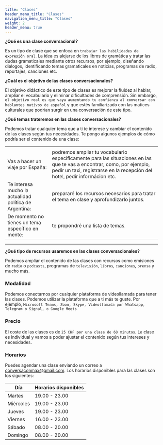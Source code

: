 ```yaml
---
title: "Clases"
header_menu_title: "Clases"
navigation_menu_title: "Clases"
weight: 2
header_menu: true
---
```

<!-- 
Feature notice: This section displays options to customize title:

- has a normal section title (`title` = "The Services I Offer"),
- custom welcome screen title (`header_menu_title` = "Services"),
- custom navigation menu title (`navigation_menu_title` = "My Services").

That is the important part, right? You want to know what I can do for you. This is why I put this right up there into the header menu of the website. -->

**¿Qué es una clase conversacional?**

Es un tipo de clase que se enfoca en `trabajar las habilidades de expresión oral`. La idea es alejarse de los libros de gramática y tratar las dudas gramaticales mediante otros recursos, por ejemplo, diseñando dialogos, identificando temas gramaticales en noticias, programas de radio, reportajes, canciones etc. 

**¿Cuál es el objetivo de las clases conversacionales?**

El objetivo didáctico de este tipo de clases es mejorar la fluidez al hablar, ampliar el vocabulario y eliminar dificultades de comprensión. Sin embargo, `el objetivo real es que vaya aumentando tu confianza al conversar con hablantes nativos de español` y que estés familiarizado con las matices culturales que podrían surgir en una conversación de este tipo.

**¿Qué temas trateremos en las clases conversacionales?**

Podemos tratar cualquier tema que a ti te interese y cambiar el contenido de las clases según tus necesidades. Te pongo algunos ejemplos de cómo podría ser el contenido de una clase:

| | |
|:---|:---|
| | | 
|Vas a hacer un viaje por España: | podremos ampliar tu vocabulario específicamente para las situaciones en las que te vas a encontrar, como, por ejemplo, pedir un taxi, registrarse en la recepción del hotel, pedir informácion etc.|
|Te interesa mucho la actualidad política de Argentina: | prepararé los recursos necesarios para tratar el tema en clase y aprofundizarlo juntos.|
|De momento no tienes un tema específico en mente: |te propondré una lista de temas.|
---


**¿Qué tipo de recursos usaremos en las clases conversacionales?**

Podemos ampliar el contenido de las clases con recursos como emisiones de ``radio`` o ``podcasts``, programas de ``televisión``, ``libros``, ``canciones``, ``prensa`` y mucho más.

### Modalidad
Podemos conectarnos por cualquier plataforma de videollamada para tener las clases. Podemos utilizar la plataforma que a ti más te guste. Por ejemplo, ``Microsoft Teams, Zoom, Skype, Videollamada por Whatsapp, Telegram o Signal, o Google Meets``

### Precio
El coste de las clases es de ``25 CHF por una clase de 60 minutos``. La clase es individual y vamos a poder ajustar el contenido según tus intereses y necesidades.

### Horarios
Puedes agendar una clase enviando un correo a [conversaconmax@gmail.com](mailto:conversaconmax@gmail.com?subject=¡Hola!). Los horarios disponibles para las clases son los siguientes:

|  Día |  Horarios disponibles |  
|---|---|
|Martes |  19.00 - 23.00 |   
|Miércoles  |  19.00 - 23.00 |   
|Jueves | 19.00 - 23.00   |  
|Viernes  | 16.00 - 23.00 |  
|Sábado  | 08.00 - 20.00 |  
|Domingo  | 08.00 - 20.00|


<!-- I can raise your table culture!

![Let us get started on a clean slate](images/woman-pouring-juice-on-glass-3184192.jpg)

Want to learn more about my services? See [dedicated page](services) with more details. -->
